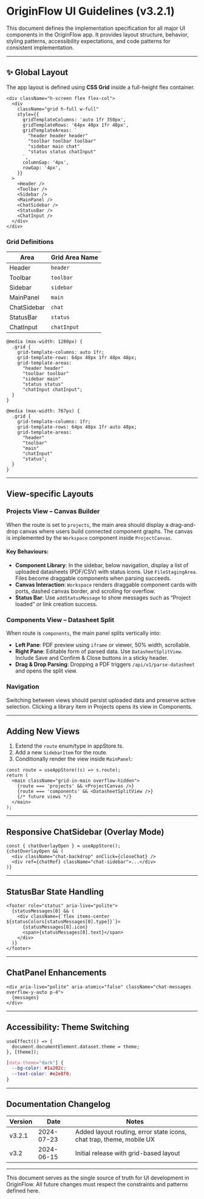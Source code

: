 # OriginFlow UI Guidelines (v3.2.1)

This document defines the implementation specification for all major UI components in the OriginFlow app. It provides layout structure, behavior, styling patterns, accessibility expectations, and code patterns for consistent implementation.

---

## ✨ Global Layout

The app layout is defined using **CSS Grid** inside a full-height flex container.

```tsx
<div className="h-screen flex flex-col">
  <div
    className="grid h-full w-full"
    style={{
      gridTemplateColumns: 'auto 1fr 350px',
      gridTemplateRows: '64px 48px 1fr 48px',
      gridTemplateAreas: `
        "header header header"
        "toolbar toolbar toolbar"
        "sidebar main chat"
        "status status chatInput"
      `,
      columnGap: '4px',
      rowGap: '4px',
    }}
  >
    <Header />
    <Toolbar />
    <Sidebar />
    <MainPanel />
    <ChatSidebar />
    <StatusBar />
    <ChatInput />
  </div>
</div>
```

### Grid Definitions

| Area        | Grid Area Name |
| ----------- | -------------- |
| Header      | `header`       |
| Toolbar     | `toolbar`      |
| Sidebar     | `sidebar`      |
| MainPanel   | `main`         |
| ChatSidebar | `chat`         |
| StatusBar   | `status`       |
| ChatInput   | `chatInput`    |

```tsx
@media (max-width: 1280px) {
  .grid {
    grid-template-columns: auto 1fr;
    grid-template-rows: 64px 48px 1fr 48px 48px;
    grid-template-areas:
      "header header"
      "toolbar toolbar"
      "sidebar main"
      "status status"
      "chatInput chatInput";
  }
}

@media (max-width: 767px) {
  .grid {
    grid-template-columns: 1fr;
    grid-template-rows: 64px 48px 1fr auto 48px;
    grid-template-areas:
      "header"
      "toolbar"
      "main"
      "chatInput"
      "status";
  }
}
```

---

## View-specific Layouts

### Projects View – Canvas Builder

When the route is set to `projects`, the main area should display a drag-and-drop canvas where users build connected component graphs. The canvas is implemented by the `Workspace` component inside `ProjectCanvas`.

#### Key Behaviours:

- **Component Library**: In the sidebar, below navigation, display a list of uploaded datasheets (PDF/CSV) with status icons. Use `FileStagingArea`. Files become draggable components when parsing succeeds.
- **Canvas Interaction**: `Workspace` renders draggable component cards with ports, dashed canvas border, and scrolling for overflow.
- **Status Bar**: Use `addStatusMessage` to show messages such as “Project loaded” or link creation success.

### Components View – Datasheet Split

When route is `components`, the main panel splits vertically into:

- **Left Pane**: PDF preview using `iframe` or viewer, 50% width, scrollable.
- **Right Pane**: Editable form of parsed data. Use `DatasheetSplitView`. Include Save and Confirm & Close buttons in a sticky header.
- **Drag & Drop Parsing**: Dropping a PDF triggers `/api/v1/parse-datasheet` and opens the split view.

### Navigation

Switching between views should persist uploaded data and preserve active selection. Clicking a library item in Projects opens its view in Components.

---

## Adding New Views

1. Extend the `route` enum/type in appStore.ts.
2. Add a new `SidebarItem` for the route.
3. Conditionally render the view inside `MainPanel`:

```tsx
const route = useAppStore((s) => s.route);
return (
  <main className="grid-in-main overflow-hidden">
    {route === 'projects' && <ProjectCanvas />}
    {route === 'components' && <DatasheetSplitView />}
    {/* future views */}
  </main>
);
```

---

## Responsive ChatSidebar (Overlay Mode)

```tsx
const { chatOverlayOpen } = useAppStore();
{chatOverlayOpen && (
  <div className="chat-backdrop" onClick={closeChat} />
  <div ref={chatRef} className="chat-sidebar">...</div>
)}
```

---

## StatusBar State Handling

```tsx
<footer role="status" aria-live="polite">
  {statusMessages[0] && (
    <div className={`flex items-center ${statusColors[statusMessages[0].type]}`}>
      {statusMessages[0].icon}
      <span>{statusMessages[0].text}</span>
    </div>
  )}
</footer>
```

---

## ChatPanel Enhancements

```tsx
<div aria-live="polite" aria-atomic="false" className="chat-messages overflow-y-auto p-4">
  {messages}
</div>
```

---

## Accessibility: Theme Switching

```tsx
useEffect(() => {
  document.documentElement.dataset.theme = theme;
}, [theme]);
```

```css
[data-theme="dark"] {
  --bg-color: #1a202c;
  --text-color: #e2e8f0;
}
```

---

## Documentation Changelog

| Version | Date       | Notes                                                                |
| ------- | ---------- | -------------------------------------------------------------------- |
| v3.2.1  | 2024-07-23 | Added layout routing, error state icons, chat trap, theme, mobile UX |
| v3.2    | 2024-06-15 | Initial release with grid-based layout                               |

---

This document serves as the single source of truth for UI development in OriginFlow. All future changes must respect the constraints and patterns defined here.

